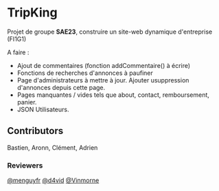 # TripKing
Projet de groupe __SAE23__, construire un site-web dynamique d'entreprise (FI1G1)


A faire : 
- Ajout de commentaires (fonction addCommentaire() à écrire)
- Fonctions de recherches d'annonces à paufiner
- Page d'administrateurs à mettre à jour. Ajouter usuppression d'annonces depuis cette page.
- Pages manquantes / vides tels que about, contact, remboursement, panier.
- JSON Utilisateurs.

## Contributors
Bastien, Aronn, Clément, Adrien

### Reviewers
[@menguyfr](https://github.com/frmenguy)
[@d4vid](https://github.com/cD4v1D)
[@Vinmorne](https://github.com/Vinmorne)
